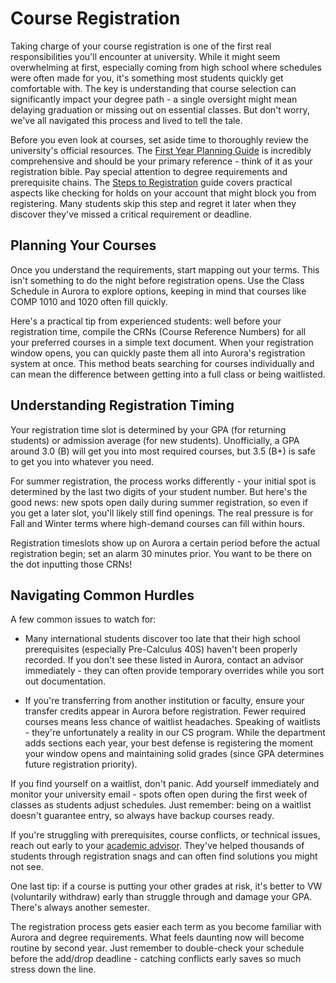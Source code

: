 # Course Registration

Taking charge of your course registration is one of the first real responsibilities you'll encounter at university. While it might seem overwhelming at first, especially coming from high school where schedules were often made for you, it's something most students quickly get comfortable with. The key is understanding that course selection can significantly impact your degree path - a single oversight might mean delaying graduation or missing out on essential classes. But don't worry, we've all navigated this process and lived to tell the tale.

Before you even look at courses, set aside time to thoroughly review the university's official resources. The [First Year Planning Guide](https://issuu.com/firstyearcentre/docs/fypg?fr=sZGJmMjYxMDM4MzM) is incredibly comprehensive and should be your primary reference - think of it as your registration bible. Pay special attention to degree requirements and prerequisite chains. The [Steps to Registration](https://umanitoba.ca/registrar/registration/registration-steps) guide covers practical aspects like checking for holds on your account that might block you from registering. Many students skip this step and regret it later when they discover they've missed a critical requirement or deadline.

## Planning Your Courses

Once you understand the requirements, start mapping out your terms. This isn't something to do the night before registration opens. Use the Class Schedule in Aurora to explore options, keeping in mind that courses like COMP 1010 and 1020 often fill quickly. 

Here's a practical tip from experienced students: well before your registration time, compile the CRNs (Course Reference Numbers) for all your preferred courses in a simple text document. When your registration window opens, you can quickly paste them all into Aurora's registration system at once. This method beats searching for courses individually and can mean the difference between getting into a full class or being waitlisted.

## Understanding Registration Timing

Your registration time slot is determined by your GPA (for returning students) or admission average (for new students). Unofficially, a GPA around 3.0 (B) will get you into most required courses, but 3.5 (B+) is safe to get you into whatever you need.

For summer registration, the process works differently - your initial spot is determined by the last two digits of your student number. But here's the good news: new spots open daily during summer registration, so even if you get a later slot, you'll likely still find openings. The real pressure is for Fall and Winter terms where high-demand courses can fill within hours.

Registration timeslots show up on Aurora a certain period before the actual registration begin; set an alarm 30 minutes prior. You want to be there on the dot inputting those CRNs!

## Navigating Common Hurdles

A few common issues to watch for:

* Many international students discover too late that their high school prerequisites (especially Pre-Calculus 40S) haven't been properly recorded. If you don't see these listed in Aurora, contact an advisor immediately - they can often provide temporary overrides while you sort out documentation. 

* If you're transferring from another institution or faculty, ensure your transfer credits appear in Aurora before registration. Fewer required courses means less chance of waitlist headaches. Speaking of waitlists - they're unfortunately a reality in our CS program. While the department adds sections each year, your best defense is registering the moment your window opens and maintaining solid grades (since GPA determines future registration priority).

If you find yourself on a waitlist, don't panic. Add yourself immediately and monitor your university email - spots often open during the first week of classes as students adjust schedules. Just remember: being on a waitlist doesn't guarantee entry, so always have backup courses ready.

If you're struggling with prerequisites, course conflicts, or technical issues, reach out early to your [academic advisor](https://umanitoba.ca/science/student-experience/academic-advising). They've helped thousands of students through registration snags and can often find solutions you might not see.

One last tip: if a course is putting your other grades at risk, it's better to VW (voluntarily withdraw) early than struggle through and damage your GPA. There's always another semester.

The registration process gets easier each term as you become familiar with Aurora and degree requirements. What feels daunting now will become routine by second year. Just remember to double-check your schedule before the add/drop deadline - catching conflicts early saves so much stress down the line.
